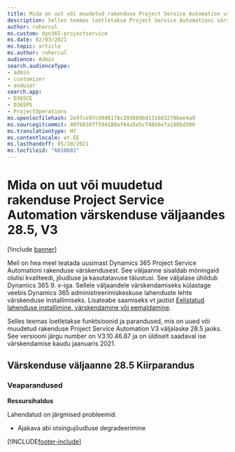 ```yaml
---
title: Mida on uut või muudetud rakenduse Project Service Automation värskenduse väljaandes 28.5, Hotfix, V3
description: Selles teemas loetletakse Project Service Automationi värskenduse väljalaske 28.5 V3 funktsioonid ja parandused.
author: ruhercul
ms.custom: dyn365-projectservice
ms.date: 02/03/2021
ms.topic: article
ms.author: ruhercul
audience: Admin
search.audienceType:
- admin
- customizer
- enduser
search.app:
- D365CE
- D365PS
- ProjectOperations
ms.openlocfilehash: 2e97ce97cd9d8178c293089bd131683278bee4a9
ms.sourcegitcommit: 40f68387f594180af64a5e5c748b6efa188bd300
ms.translationtype: HT
ms.contentlocale: et-EE
ms.lasthandoff: 05/10/2021
ms.locfileid: "6010601"
---
```

# <a name="whats-new-or-changed-in-project-service-automation-update-release-285-v3"></a>Mida on uut või muudetud rakenduse Project Service Automation värskenduse väljaandes 28.5, V3

[!include [banner](../includes/psa-now-project-operations.md)]

Meil on hea meel teatada uusimast Dynamics 365 Project Service Automationi rakenduse värskendusest. See väljaanne sisaldab mõningaid olulisi kvaliteedi, jõudluse ja kasutatavuse täiustusi. See väljalase ühildub Dynamics 365 9. x-iga. Sellele väljaandele värskendamiseks külastage veebis Dynamics 365 administreerimiskeskuse lahenduste lehte värskenduse installimiseks. Lisateabe saamiseks vt jaotist [Eelistatud lahenduse installimine, värskendamine või eemaldamine](/power-platform/admin/install-remove-preferred-solution).

Selles teemas loetletakse funktsioonid ja parandused, mis on uued või muudetud rakenduse Project Service Automation V3 väljalaske 28.5 jaoks. See versiooni järgu number on V3.10.46.87 ja on üldiselt saadaval ise värskendamise kaudu jaanuaris 2021.

## <a name="update-release-285-hotfix"></a>Värskenduse väljaanne 28.5 Kiirparandus

### <a name="bug-fixes"></a>Veaparandused

**Ressursihaldus**

Lahendatud on järgmised probleemid.

- Ajakava abi otsingujõudluse degradeerimine



[!INCLUDE[footer-include](../includes/footer-banner.md)]